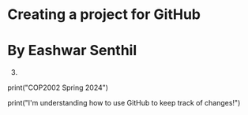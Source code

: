 # Creating a project for GitHub
# By Eashwar Senthil
3.
print("COP2002 Spring 2024")

print("I'm understanding how to use GitHub to keep track of changes!")
